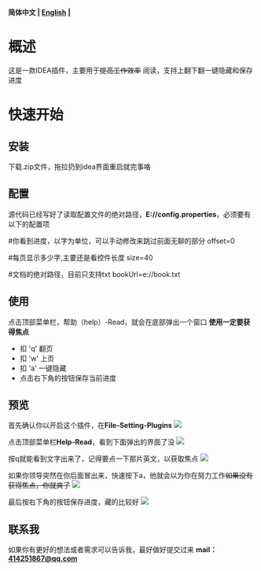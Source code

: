 **简体中文 | [English](https://github.com/zhukangHong/relax/blob/master/Readme.md) |**<br>

# 概述
这是一款IDEA插件，主要用于~~提高工作效率~~ 阅读，支持上翻下翻一键隐藏和保存进度

# 快速开始
## 安装
下载.zip文件，拖拉扔到idea界面重启就完事咯

## 配置
源代码已经写好了读取配置文件的绝对路径，**E://config.properties**，必须要有以下的配置项

#你看到进度，以字为单位，可以手动修改来跳过前面无聊的部分
offset=0  

 #每页显示多少字,主要还是看控件长度
size=40     

#文档的绝对路径，目前只支持txt
bookUrl=e\://book.txt  

## 使用
点击顶部菜单栏，帮助（help）-Read，就会在底部弹出一个窗口
**使用一定要获得焦点**
- 扣 'q' 翻页
- 扣 'w' 上页
- 扣 'a' 一键隐藏
- 点击右下角的按钮保存当前进度

## 预览
首先确认你以开启这个插件，在**File-Setting-Plugins**
![](https://iamkb.oss-cn-hongkong.aliyuncs.com/image/plugins/enable.png)

点击顶部菜单栏**Help-Read**，看到下面弹出的界面了没
![](https://iamkb.oss-cn-hongkong.aliyuncs.com/image/plugins/%E5%90%AF%E5%8A%A8.png)

按q就能看到文字出来了，记得要点一下那片英文，以获取焦点
![](https://iamkb.oss-cn-hongkong.aliyuncs.com/image/plugins/start.png)

如果你领导突然在你后面冒出来，快速按下a，他就会以为你在努力工作~~如果没有获得焦点，你就爽了~~
![](https://iamkb.oss-cn-hongkong.aliyuncs.com/image/plugins/hide.png)

最后按右下角的按钮保存进度，藏的比较好
![](https://iamkb.oss-cn-hongkong.aliyuncs.com/image/plugins/save.png)

## 联系我
如果你有更好的想法或者需求可以告诉我，最好做好提交过来
**mail：414251867@qq.com**


